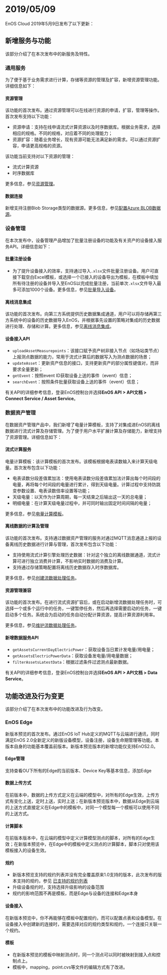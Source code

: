 # 2019/05/09

EnOS Cloud 2019年5月9日发布了以下更新：

## 新增服务与功能

该部分介绍了在本次发布中的新服务及特性。

### 通用服务

为了便于基于业务需求进行计算，存储等资源的管理及扩容，新增资源管理功能。详细信息如下：

#### 资源管理

该功能的首次发布。通过资源管理可以在线进行资源的申请，扩容，管理等操作。首次发布支持以下功能：
- 资源申请：支持在线申请流式计算资源以及时序数据库。根据业务需求，选择相应的规格。不同的规格，对应着不同的处理能力；
- 资源扩容：随着业务增长，现有资源可能无法满足新的需求。可以通过资源扩容，申请更高规格的资源。

该功能当前支持对以下资源的管理：
- 流式计算资源
- 时序数据库

更多信息，参见[资源管理](/docs/enos/zh_CN/2.0.9/resourcemanagement/overview.html)。

#### 数据连接

新增支持注册Blob Storage类型的数据源。更多信息，参见[配置Azure BLOB数据源](/docs/offline-data/zh_CN/2.0.9/data_source/connecting_blob.html)。

### 设备管理

在本次发布中，设备管理产品增加了批量注册设备的功能及有关资产的设备接入服务API。详细信息如下：

#### 批量注册设备

- 为了提升设备接入的效率，支持通过导入`.xlsx`文件批量注册设备。用户可直接下载空白Excel模板，或选择一个已接入的设备导出为模板，在模板中填加所有待注册的设备并导入至EnOS以完成批量注册，当前单次`.xlsx`文件导入最多可添加1000个设备。更多信息，参见[批量导入设备](/docs/device-connection/zh_CN/2.0.9/howto/device/manage/creating_device_in_batch)。

#### 离线消息集成

该功能的首次发布。向第三方系统提供历史数据集成通道，用户可以将存储再第三方系统中的设备的历史数据导入EnOS，并根据事先设置的策略对集成的历史数据进行处理、存储和计算。更多信息，参见[离线消息集成](/docs/device-connection/zh_CN/2.0.9/learn/ingestion/offline_message_integration)。

#### 设备接入API

- `uploadAssetMeasurepoints`：该接口赋予资产树非接入节点（如场站类节点）上报测点数据的能力，常用于流式计算后的数据写入为测点数据的场景；
- `updateAsset`：更新资产信息的接口，支持更新资产的部分属性键值对，而非要求全量更新；
- `getEvent`：按照event ID获取设备上送的事件（event）信息；
- `searchEvent`：按照条件批量获取设备上送的事件（event）信息；

有关API的详细参考信息，登录EnOS控制台并选择**EnOS API > API文档 > Connect Service / Asset Service**。

### 数据资产管理

在数据资产管理产品中，我们新增了电量计算模板，支持了对集成进EnOS的离线数据进行流式计算及存储管理。为了便于用户水平扩展计算及存储能力，新增支持了资源管理。详细信息如下：

#### 流式计算服务

电量计算模板：该计算模板的首次发布。该模板根据电表读数输入来计算天级电量。首次发布包含以下功能：

- 电表读数分段差值累加法：使用电表读数分段差值累加法计算出每个时间段的电量，再将每个时间段的电量进行累计，得到天级电量。计算过程中支持防跳变参数设置、电表读数倍率设置等功能；
- 天级电量：以天作为计算周期，每一天结束之后输出这一天的总电量；
- 明细电量：在计算天级电量过程中，并可同时输出固定时间间隔的电量；

更多信息，参见[电量计算模板](/docs/data-asset/zh_CN/2.0.9/learn/pi_template_overview.html)。

#### 离线数据的计算及管理

该功能的首次发布。支持通过数据资产管理的服务对通过MQTT消息通道上报的设备离线历史数据进行计算与管理，首次发布包含以下功能：

- 支持使用流式计算引擎处理历史数据：针对这个独立的离线数据通道，流式计算可进行独立消费并计算，不影响实时数据的消费及计算。
- 支持通过存储策略配置将离线历史数据存入时序数据库。

更多信息，参见[创建流数据处理任务](/docs/data-asset/zh_CN/2.0.9/howto/stream/creating_job.html)。

#### 资源管理兼容

该功能的首次发布。在进行流式资源扩容后，或在启动新增流数据处理任务时，可选择一个或多个运行中的任务，一键暂停任务，然后再选择需要启动的任务，一键启动多个任务。系统会为启动的任务自动分配计算资源，提高计算资源利用率。

更多信息，参见[维护流数据处理任务](/docs/data-asset/zh_CN/2.0.9/howto/stream/monitoring_job.html)。

<!--

#### 归档存储策略

该功能的首次发布。使用归档存储可对访问频率较低且占用存储空间很大的业务数据进行归档存储。生成的归档文件将根据配置的存储路径信息，自动同步到指定的存储系统中，对数据进行备份。
- 归档指定模型下的设备采集数据及经流数据处理后生成的数据。
- 定义归档文件的属性，包括文件类型、编码格式、列分隔符、压缩格式及文件大小上限等。
- 根据归档文件的数据量和业务对时效性的要求，配置数据归档周期（1小时~24小时）。目前支持将数据归档至Blob Storage。

-->

#### 新增数据服务API

- `getAssetsCurrentDayElectricPower`：获取设备当日累计发电量/用电量；
- `getAssetsElectricPowerData`：获取设备发电量/用电量数据；
- `filterAssetsLatestData`：根据过滤条件过滤测点最新数据。

有关API的详细参考信息，登录EnOS控制台并选择**EnOS API > API文档 > Data Service**。

## 功能改进及行为变更

该部分介绍了在本次发布中的功能改进及行为改变。

### EnOS Edge

新版本预览的首次发布。通过EnOS IoT Hub定义的MQTT与云端进行通讯，同时满足EnOS 2.0全新定义的新版设备模型，设备注册，设备生命期管理等功能。本版本自身的功能基本覆盖前版本。新版本预览版本的新增功能仅支持EnOS2.0。

#### Edge管理

支持查看OU下所有的Edge的当前版本、Device Key等基本信息，添加Edge

#### 数据上传方式

在前版本中，数据的上传方式定义在云端的模型中，对所有的Edge生效，上传方式有变化上送，定时上送，实时上送；在新版本预览版本中，数据从Edge到云端的上送方式直接定义在Edge中的模板中，对同一个模型每一个模板可以使用不同的上送方式。

#### 计算脚本

在前版本版本中，在云端的模型中定义计算模型测点的脚本，对所有的Edge生效；在新版本预览中，在Edge中的模板中定义测点的计算脚本，脚本只对使用该模板接入的设备生效。

#### 规约

- 新版本预览支持的规约列表并没有完全覆盖原来1.0支持的版本，此次发布的版本支持的规约，参见 [已支持的规约列表](/docs/enos-edge/zh_CN/2.0.9/appendix/protocol_list)
- 升级设备规约时，支持选择升级影响的设备范围
- 规约的影响范围不再是模板，而是Edge与设备的连接和Edge本身

#### 设备接入

在新版本预览中，你不再能够在模板中配置规约，而可以配置点表和设备模型。在设备接入中创建新的连接时，需要选择对应的规约类型和规约，一个连接只关联一个规约。

#### 模板

- 在新版本预览的模板中映射测点时，同一个测点可以同时被映射到接入点和控制点上。
- 模板中，mapping，point.cvs等文件的编辑方式有了改进。


